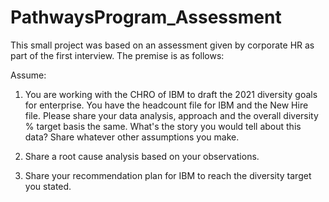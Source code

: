 # PathwaysProgram_Assessment

This small project was based on an assessment given by corporate HR as part of the first interview. The premise is as follows:

Assume:
1. You are working with the CHRO of IBM to draft the 2021 diversity goals for enterprise. You have the headcount file for IBM and the New Hire file. Please share your data analysis, approach and the overall diversity % target basis the same. What's the story you would tell about this data? Share whatever other assumptions you make.

2. Share a root cause analysis based on your observations.

3. Share your recommendation plan for IBM to reach the diversity target you stated.
